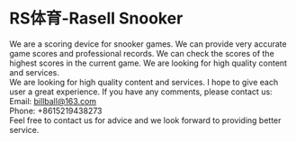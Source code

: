 # RS体育-Rasell Snooker
We are a scoring device for snooker games. We can provide very accurate game scores and professional records. We can check the scores of the highest scores in the current game. We are looking for high quality content and services.   
We are looking for high quality content and services. I hope to give each user a great experience. If you have any comments, please contact us:  
Email: billball@163.com  
Phone: +8615219438273  
Feel free to contact us for advice and we look forward to providing better service.
